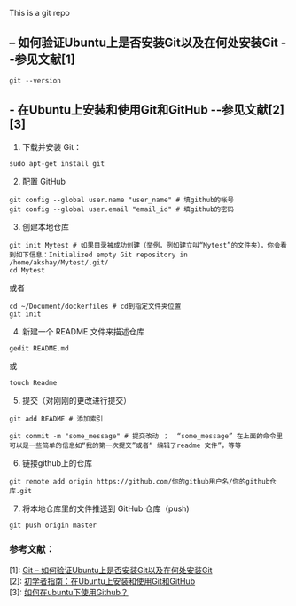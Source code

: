 This is a git repo


## – 如何验证Ubuntu上是否安装Git以及在何处安装Git        --参见文献[1]  

```
git --version
```
## - 在Ubuntu上安装和使用Git和GitHub            --参见文献[2][3]
 
1. 下载并安装 Git：  
```
sudo apt-get install git
```  
  
2. 配置 GitHub  
```
git config --global user.name "user_name" # 填github的帐号
git config --global user.email "email_id" # 填github的密码
```  
3. 创建本地仓库  
```
git init Mytest # 如果目录被成功创建（举例，例如建立叫“Mytest”的文件夹），你会看到如下信息：Initialized empty Git repository in /home/akshay/Mytest/.git/
cd Mytest
```  
或者

```
cd ~/Document/dockerfiles # cd到指定文件夹位置
git init
```  
4. 新建一个 README 文件来描述仓库
```
gedit README.md
```
或
```
touch Readme
```
5. 提交（对刚刚的更改进行提交）
```
git add README # 添加索引

git commit -m "some_message" # 提交改动 ；  “some_message” 在上面的命令里可以是一些简单的信息如“我的第一次提交”或者“ 编辑了readme 文件”，等等

```  
6. 链接github上的仓库  
```
git remote add origin https://github.com/你的github用户名/你的github仓库.git  
```  
7. 将本地仓库里的文件推送到 GitHub 仓库（push)  
```
git push origin master
```  
### 参考文献：  
[1]: [Git – 如何验证Ubuntu上是否安装Git以及在何处安装Git](https://ubuntuqa.com/article/7017.html)  
[2]: [初学者指南：在Ubuntu上安装和使用Git和GitHub](https://zhuanlan.zhihu.com/p/44181150)  
[3]: [如何在ubuntu下使用Github？](https://blog.csdn.net/tina_ttl/article/details/51326684)


